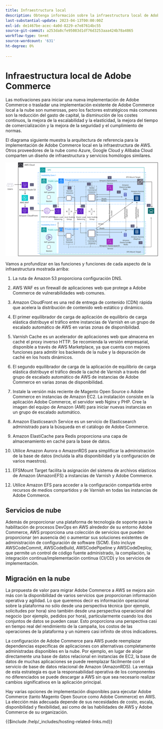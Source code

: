 ```yaml
---
title: Infraestructura local
description: Obtenga información sobre la infraestructura local de Adobe Commerce y los servicios en la nube de terceros.
last-substantial-update: 2023-04-13T00:00:00Z
exl-id: de1467be-acec-4a0d-8229-e7e87614bc55
source-git-commit: a253da8cfe95083d1df76d3253aaa424b78a4865
workflow-type: tm+mt
source-wordcount: '631'
ht-degree: 0%

---
```


# Infraestructura local de Adobe Commerce

Las motivaciones para iniciar una nueva implementación de Adobe Commerce o trasladar una implementación existente de Adobe Commerce local a la nube son numerosas, pero los factores estratégicos más comunes son la reducción del gasto de capital, la disminución de los costes continuos, la mejora de la escalabilidad y la elasticidad, la mejora del tiempo de comercialización y la mejora de la seguridad y el cumplimiento de normas.

El diagrama siguiente muestra la arquitectura de referencia para la implementación de Adobe Commerce local en la infraestructura de AWS. Otros proveedores de la nube como Azure, Google Cloud y Alibaba Cloud comparten un diseño de infraestructura y servicios homólogos similares.

![Diagrama que muestra la infraestructura de alojamiento propio de Adobe Commerce en servicios en la nube de terceros](/help/assets/playbooks/on-premises-infrastructure.svg)

Vamos a profundizar en las funciones y funciones de cada aspecto de la infraestructura mostrada arriba:

1. La ruta de Amazon 53 proporciona configuración DNS.

1. AWS WAF es un firewall de aplicaciones web que protege a Adobe Commerce de vulnerabilidades web comunes.

1. Amazon CloudFront es una red de entrega de contenido (CDN) rápida que acelera la distribución de contenido web estático y dinámico.

1. El primer equilibrador de carga de aplicación de equilibrio de carga elástica distribuye el tráfico entre instancias de Varnish en un grupo de escalado automático de AWS en varias zonas de disponibilidad.

1. Varnish Cache es un acelerador de aplicaciones web que almacena en caché el proxy inverso HTTP. Se recomienda la versión empresarial, disponible a través de AWS Marketplace, ya que cuenta con mejores funciones para admitir los backends de la nube y la depuración de caché en los hosts dinámicos.

1. El segundo equilibrador de carga de la aplicación de equilibrio de carga elástica distribuye el tráfico desde la caché de Varnish a través del grupo de escalado automático de AWS de instancias de Adobe Commerce en varias zonas de disponibilidad.

1. Instale la versión más reciente de Magento Open Source o Adobe Commerce en instancias de Amazon EC2. La instalación consiste en la aplicación Adobe Commerce, el servidor web Nginx y PHP. Cree la imagen del equipo de Amazon (AMI) para iniciar nuevas instancias en un grupo de escalado automático.

1. Amazon Elasticsearch Service es un servicio de Elasticsearch administrado para la búsqueda en el catálogo de Adobe Commerce.

1. Amazon ElastiCache para Redis proporciona una capa de almacenamiento en caché para la base de datos.

1. Utilice Amazon Aurora o AmazonRDS para simplificar la administración de la base de datos (incluida la alta disponibilidad y la configuración de varios maestros).

1. EFSMount Target facilita la asignación del sistema de archivos elásticos de Amazon (AmazonEFS) a instancias de Varnish y Adobe Commerce.

1. Utilice Amazon EFS para acceder a la configuración compartida entre recursos de medios compartidos y de Varnish en todas las instancias de Adobe Commerce.

## Servicios de nube

Además de proporcionar una plataforma de tecnología de soporte para la habilitación de procesos DevOps en AWS alrededor de su entorno Adobe Commerce, AWS proporciona una colección de servicios que pueden proporcionar (en ausencia de) o aumentar sus soluciones existentes de administración de configuración de software (SCM). Esto incluye AWSCodeCommit, AWSCodeBuild, AWSCodePipeline y AWSCodeDeploy, que permite un control de código fuente administrado, la compilación, la integración continua/implementación continua (CI/CD) y los servicios de implementación.

## Migración en la nube

La propuesta de valor para migrar Adobe Commerce a AWS se mejora aún más con la disponibilidad de varios servicios que proporcionan información operativa y agilidad. Lo que queremos decir es información operacional sobre la plataforma no sólo desde una perspectiva técnica (por ejemplo, solicitudes por hora) sino también desde una perspectiva operacional del negocio (por ejemplo, pedidos por hora), particularmente cuando los dos conjuntos de datos se pueden casar. Esto proporciona una perspectiva casi en tiempo real del rendimiento de la campaña, los costos de las operaciones de la plataforma y un número casi infinito de otros indicadores.

La configuración de Adobe Commerce para AWS puede reemplazar dependencias específicas de aplicaciones con alternativas completamente administradas disponibles en la nube. Por ejemplo, en lugar de alojar directamente una base de datos relacional en instancias de EC2, la base de datos de muchas aplicaciones se puede reemplazar fácilmente con el servicio de base de datos relacional de Amazon (AmazonRDS). La ventaja de esta estrategia es que la responsabilidad operativa de los componentes no diferenciados se puede descargar a AWS sin que sea necesario realizar cambios significativos en la aplicación principal.

Hay varias opciones de implementación disponibles para ejecutar Adobe Commerce (tanto Magento Open Source como Adobe Commerce) en AWS. La elección más adecuada depende de sus necesidades de costo, escala, disponibilidad y flexibilidad, así como de las habilidades de AWS y Adobe Commerce de su organización.

{{$include /help/_includes/hosting-related-links.md}}
